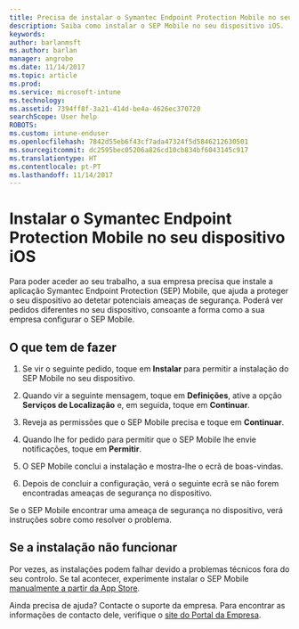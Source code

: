 ```yaml
---
title: Precisa de instalar o Symantec Endpoint Protection Mobile no seu dispositivo iOS | Documentos da Microsoft
description: Saiba como instalar o SEP Mobile no seu dispositivo iOS.
keywords: 
author: barlanmsft
ms.author: barlan
manager: angrobe
ms.date: 11/14/2017
ms.topic: article
ms.prod: 
ms.service: microsoft-intune
ms.technology: 
ms.assetid: 7394ff8f-3a21-414d-be4a-4626ec370720
searchScope: User help
ROBOTS: 
ms.custom: intune-enduser
ms.openlocfilehash: 7842d55eb6f43cf7ada47324f5d5846212630501
ms.sourcegitcommit: dc2595bec05206a826cd10cb834bf6043145c917
ms.translationtype: HT
ms.contentlocale: pt-PT
ms.lasthandoff: 11/14/2017
---
```

# <a name="install-symantec-endpoint-protection-mobile-on-your-ios-device"></a>Instalar o Symantec Endpoint Protection Mobile no seu dispositivo iOS

Para poder aceder ao seu trabalho, a sua empresa precisa que instale a aplicação Symantec Endpoint Protection (SEP) Mobile, que ajuda a proteger o seu dispositivo ao detetar potenciais ameaças de segurança. Poderá ver pedidos diferentes no seu dispositivo, consoante a forma como a sua empresa configurar o SEP Mobile.

## <a name="what-you-need-to-do"></a>O que tem de fazer

1.  Se vir o seguinte pedido, toque em **Instalar** para permitir a instalação do SEP Mobile no seu dispositivo.

2. Quando vir a seguinte mensagem, toque em **Definições**, ative a opção **Serviços de Localização** e, em seguida, toque em **Continuar**.

3. Reveja as permissões que o SEP Mobile precisa e toque em **Continuar**.

4. Quando lhe for pedido para permitir que o SEP Mobile lhe envie notificações, toque em **Permitir**.

5. O SEP Mobile conclui a instalação e mostra-lhe o ecrã de boas-vindas.

6. Depois de concluir a configuração, verá o seguinte ecrã se não forem encontradas ameaças de segurança no dispositivo.

Se o SEP Mobile encontrar uma ameaça de segurança no dispositivo, verá instruções sobre como resolver o problema.

## <a name="if-the-installation-doesnt-work"></a>Se a instalação não funcionar

Por vezes, as instalações podem falhar devido a problemas técnicos fora do seu controlo. Se tal acontecer, experimente instalar o SEP Mobile [manualmente a partir da App Store](https://itunes.apple.com/app/sep-mobile/id695620821).

Ainda precisa de ajuda? Contacte o suporte da empresa. Para encontrar as informações de contacto dele, verifique o [site do Portal da Empresa](https://portal.manage.microsoft.com).

